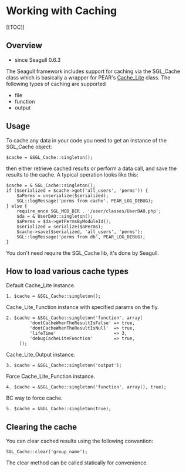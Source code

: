 <!-- Name: Howto/Caching -->
<!-- Version: 4 -->
<!-- Last-Modified: 2007/10/24 15:35:27 -->
<!-- Author: demian -->
# Working with Caching
[[TOC]]
## Overview
 * since Seagull 0.6.3

The Seagull framework includes support for caching via the SGL_Cache class which is basically a wrapper for PEAR's [Cache_Lite](http://pear.php.net/manual/en/package.caching.cache-lite.php) class.  The following types of caching are supported
 * file
 * function
 * output

## Usage
To cache any data in your code you need to get an instance of the SGL_Cache object:


    $cache = &SGL_Cache::singleton();

then either retrieve cached results or perform a data call, and save the results to the cache.  A typical operation looks like this:


    $cache = & SGL_Cache::singleton();
    if ($serialized = $cache->get('all_users', 'perms')) {
        $aPerms = unserialize($serialized);
        SGL::logMessage('perms from cache', PEAR_LOG_DEBUG);
    } else {
        require_once SGL_MOD_DIR . '/user/classes/UserDAO.php';
        $da = & UserDAO::singleton();
        $aPerms = $da->getPermsByModuleId();
        $serialized = serialize($aPerms);
        $cache->save($serialized, 'all_users', 'perms');
        SGL::logMessage('perms from db', PEAR_LOG_DEBUG);
    }

You don't need require the SGL_Cache lib, it's done by Seagull.

## How to load various cache types
 Default Cache_Lite instance.


    1. $cache = &SGL_Cache::singleton();

Cache_Lite_Function instance with specified params on the fly.


    2. $cache = &SGL_Cache::singleton('function', array(
             'dontCacheWhenTheResultIsFalse' => true,
             'dontCacheWhenTheResultIsNull'  => true,
             'lifeTime'                      => 3,
             'debugCacheLiteFunction'        => true,
         ));
    

Cache_Lite_Output instance.


    3. $cache = &SGL_Cache::singleton('output');

Force Cache_Lite_Function instance.


    4. $cache = &SGL_Cache::singleton('function', array(), true);

BC way to force cache.


    5. $cache = &SGL_Cache::singleton(true);

## Clearing the cache
You can clear cached results using the following convention:


    SGL_Cache::clear('group_name');

The clear method can be called statically for convenience.





